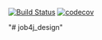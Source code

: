 [![Build Status](https://travis-ci.org/Fotonic1/job4j_design.svg?branch=master)](https://travis-ci.org/Fotonic1/job4j_design)
[![codecov](https://codecov.io/gh/Fotonic1/job4j_design/branch/master/graph/badge.svg)](https://codecov.io/gh/Fotonic1/job4j_design)

"# job4j_design" 
